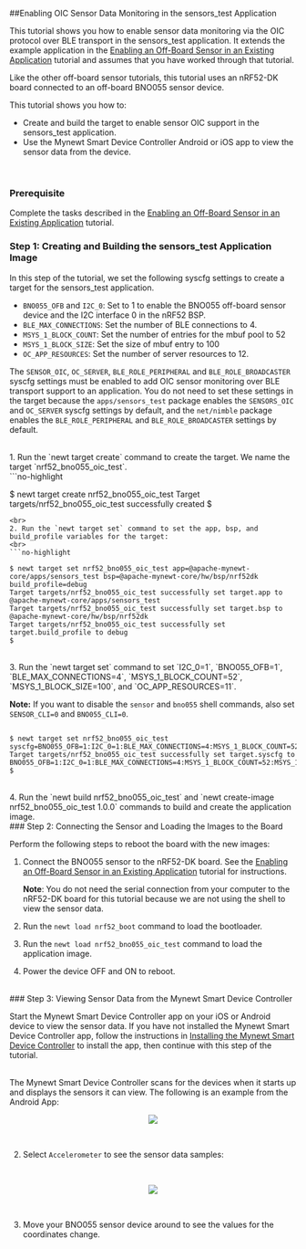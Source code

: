 ##Enabling OIC Sensor Data Monitoring in the sensors_test Application

This tutorial shows you how to enable sensor data monitoring via the OIC protocol over BLE transport in the sensors_test application. It extends the example application in the [Enabling an Off-Board Sensor in an Existing Application](/os/tutorials/sensors/sensor_nrf52_bno055.md) tutorial and assumes that you have worked through that tutorial. 

Like the other off-board sensor tutorials, this tutorial uses an nRF52-DK board connected to an off-board BNO055 sensor device.

This tutorial shows you how to:

* Create and build the target to enable sensor OIC support in the sensors_test application. 
* Use the Mynewt Smart Device Controller Android or iOS app to view the sensor data from the device. 
<br>

### Prerequisite

Complete the tasks described in the [Enabling an Off-Board Sensor in an Existing Application](/os/tutorials/sensors/sensor_nrf52_bno055.md) tutorial. 

### Step 1: Creating and Building the sensors_test Application Image

In this step of the tutorial, we set the following syscfg settings to create a target for the sensors_test application. 

* `BNO055_OFB` and `I2C_0`: Set to 1 to enable the BNO055 off-board sensor device and the I2C interface 0 in the nRF52 BSP. 
* `BLE_MAX_CONNECTIONS`: Set the number of BLE connections to 4.
* `MSYS_1_BLOCK_COUNT`: Set the number of entries for the mbuf pool to 52
* `MSYS_1_BLOCK_SIZE`: Set the size of mbuf entry to 100
* `OC_APP_RESOURCES`: Set the number of server resources to 12.

The `SENSOR_OIC`, `OC_SERVER`, `BLE_ROLE_PERIPHERAL` and `BLE_ROLE_BROADCASTER` syscfg settings must be enabled to add OIC sensor monitoring over BLE transport support to an application. You do not need to set these settings in the target because the `apps/sensors_test` package enables the `SENSORS_OIC` and `OC_SERVER` syscfg settings by default, and the `net/nimble` package enables the `BLE_ROLE_PERIPHERAL` and `BLE_ROLE_BROADCASTER` settings by default.  

<br> 
1. Run the `newt target create` command to create the target. We name the target `nrf52_bno055_oic_test`.
<br>
```no-highlight

$ newt target create nrf52_bno055_oic_test
Target targets/nrf52_bno055_oic_test successfully created
$

```
<br>
2. Run the `newt target set` command to set the app, bsp, and build_profile variables for the target: 
<br>
```no-highlight

$ newt target set nrf52_bno055_oic_test app=@apache-mynewt-core/apps/sensors_test bsp=@apache-mynewt-core/hw/bsp/nrf52dk build_profile=debug 
Target targets/nrf52_bno055_oic_test successfully set target.app to @apache-mynewt-core/apps/sensors_test
Target targets/nrf52_bno055_oic_test successfully set target.bsp to @apache-mynewt-core/hw/bsp/nrf52dk
Target targets/nrf52_bno055_oic_test successfully set target.build_profile to debug
$

```
<br>
3. Run the `newt target set` command to set `I2C_0=1`, `BNO055_OFB=1`, `BLE_MAX_CONNECTIONS=4`, `MSYS_1_BLOCK_COUNT=52`, `MSYS_1_BLOCK_SIZE=100`, and `OC_APP_RESOURCES=11`.

**Note:** If you want to disable the `sensor` and `bno055` shell commands, also set `SENSOR_CLI=0` and `BNO055_CLI=0`.


```no-highlight

$ newt target set nrf52_bno055_oic_test syscfg=BNO055_OFB=1:I2C_0=1:BLE_MAX_CONNECTIONS=4:MSYS_1_BLOCK_COUNT=52:MSYS_1_BLOCK_SIZE=100:OC_APP_RESOURCES=11
Target targets/nrf52_bno055_oic_test successfully set target.syscfg to BNO055_OFB=1:I2C_0=1:BLE_MAX_CONNECTIONS=4:MSYS_1_BLOCK_COUNT=52:MSYS_1_BLOCK_SIZE=100:OC_APP_RESOURCES=11
$

```
<br>
4. Run the `newt build nrf52_bno055_oic_test` and `newt create-image nrf52_bno055_oic_test 1.0.0` commands to build and create the application image.

<br>
### Step 2: Connecting the Sensor and Loading the Images to the Board

Perform the following steps to reboot the board with the new images:

1. Connect the BNO055 sensor to the nRF52-DK board.  See the [Enabling an Off-Board Sensor in an Existing Application](/os/tutorials/sensors/sensor_offboard_config.md) tutorial for instructions. 

    **Note**: You do not need the serial connection from your computer to the nRF52-DK board for this tutorial because we are not using the shell to view the sensor data.

2. Run the `newt load nrf52_boot` command to load the bootloader. 
3. Run the `newt load nrf52_bno055_oic_test` command to load the application image. 
4. Power the device OFF and ON to reboot.

<br>
### Step 3: Viewing Sensor Data from the Mynewt Smart Device Controller

Start the Mynewt Smart Device Controller app on your iOS or Android device to view the sensor data.  If you have not installed the Mynewt Smart Device Controller app, follow the instructions in [Installing the Mynewt Smart Device Controller](..) to install the app, then continue with this step of the tutorial.

<br>
The Mynewt Smart Device Controller scans for the devices when it starts up and displays the sensors it can view. The following is an example from the Android App: 
<br>
<p>
<p align="center">
<img src="../../pics/smart_controller_main.png"></img>
</p>
<br>

2. Select `Accelerometer` to see the sensor data samples:
<br>
<p>
<p align="center">
<img src="../../pics/smart_controller_accelerometer.png"></img>
</p>
<p>
<br>

3. Move your BNO055 sensor device around to see the values for the coordinates change.
